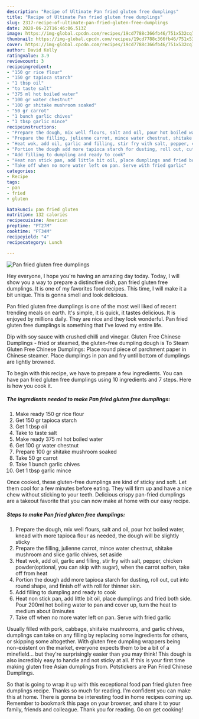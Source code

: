 ```yaml
---
description: "Recipe of Ultimate Pan fried gluten free dumplings"
title: "Recipe of Ultimate Pan fried gluten free dumplings"
slug: 2317-recipe-of-ultimate-pan-fried-gluten-free-dumplings
date: 2020-06-22T16:46:06.513Z
image: https://img-global.cpcdn.com/recipes/19cd7788c366fb46/751x532cq70/pan-fried-gluten-free-dumplings-recipe-main-photo.jpg
thumbnail: https://img-global.cpcdn.com/recipes/19cd7788c366fb46/751x532cq70/pan-fried-gluten-free-dumplings-recipe-main-photo.jpg
cover: https://img-global.cpcdn.com/recipes/19cd7788c366fb46/751x532cq70/pan-fried-gluten-free-dumplings-recipe-main-photo.jpg
author: David Kelly
ratingvalue: 3.9
reviewcount: 3
recipeingredient:
- "150 gr rice flour"
- "150 gr tapioca starch"
- "1 tbsp oil"
- "to taste salt"
- "375 ml hot boiled water"
- "100 gr water chestnut"
- "100 gr shitake mushroom soaked"
- "50 gr carrot"
- "1 bunch garlic chives"
- "1 tbsp garlic mince"
recipeinstructions:
- "Prepare the dough, mix well flours, salt and oil, pour hot boiled water, knead with more tapioca flour as needed, the dough will be slightly sticky"
- "Prepare the filling, julienne carrot, mince water chestnut, shitake mushroom and slice garlic chives, set aside"
- "Heat wok, add oil, garlic and filling, stir fry with salt, pepper, chicken powder(optional, you can skip with sugar), when the carrot soften, take off from heat"
- "Portion the dough add more tapioca starch for dusting, roll out, cut into round shape, and finish off with roll for thinner skin."
- "Add filling to dumpling and ready to cook"
- "Heat non stick pan, add little bit oil, place dumplings and fried both side. Pour 200ml hot boiling water to pan and cover up, turn the heat to medium about 8minutes"
- "Take off when no more water left on pan. Serve with fried garlic"
categories:
- Recipe
tags:
- pan
- fried
- gluten

katakunci: pan fried gluten 
nutrition: 132 calories
recipecuisine: American
preptime: "PT27M"
cooktime: "PT34M"
recipeyield: "4"
recipecategory: Lunch

---
```



![Pan fried gluten free dumplings](https://img-global.cpcdn.com/recipes/19cd7788c366fb46/751x532cq70/pan-fried-gluten-free-dumplings-recipe-main-photo.jpg)

Hey everyone, I hope you're having an amazing day today. Today, I will show you a way to prepare a distinctive dish, pan fried gluten free dumplings. It is one of my favorites food recipes. This time, I will make it a bit unique. This is gonna smell and look delicious.

Pan fried gluten free dumplings is one of the most well liked of recent trending meals on earth. It's simple, it is quick, it tastes delicious. It is enjoyed by millions daily. They are nice and they look wonderful. Pan fried gluten free dumplings is something that I've loved my entire life.

Dip with soy sauce with crushed chilli and vinegar. Gluten Free Chinese Dumplings - fried or steamed, the gluten-free dumpling dough is To Steam Gluten Free Chinese Dumplings: Place round piece of parchment paper in Chinese steamer. Place dumplings in pan and fry until bottom of dumplings are lightly browned.


To begin with this recipe, we have to prepare a few ingredients. You can have pan fried gluten free dumplings using 10 ingredients and 7 steps. Here is how you cook it.

<!--inarticleads1-->

##### The ingredients needed to make Pan fried gluten free dumplings:

1. Make ready 150 gr rice flour
1. Get 150 gr tapioca starch
1. Get 1 tbsp oil
1. Take to taste salt
1. Make ready 375 ml hot boiled water
1. Get 100 gr water chestnut
1. Prepare 100 gr shitake mushroom soaked
1. Take 50 gr carrot
1. Take 1 bunch garlic chives
1. Get 1 tbsp garlic mince


Once cooked, these gluten-free dumplings are kind of sticky and soft. Let them cool for a few minutes before eating. They will firm up and have a nice chew without sticking to your teeth. Delicious crispy pan-fried dumplings are a takeout favorite that you can now make at home with our easy recipe. 

<!--inarticleads2-->

##### Steps to make Pan fried gluten free dumplings:

1. Prepare the dough, mix well flours, salt and oil, pour hot boiled water, knead with more tapioca flour as needed, the dough will be slightly sticky
1. Prepare the filling, julienne carrot, mince water chestnut, shitake mushroom and slice garlic chives, set aside
1. Heat wok, add oil, garlic and filling, stir fry with salt, pepper, chicken powder(optional, you can skip with sugar), when the carrot soften, take off from heat
1. Portion the dough add more tapioca starch for dusting, roll out, cut into round shape, and finish off with roll for thinner skin.
1. Add filling to dumpling and ready to cook
1. Heat non stick pan, add little bit oil, place dumplings and fried both side. Pour 200ml hot boiling water to pan and cover up, turn the heat to medium about 8minutes
1. Take off when no more water left on pan. Serve with fried garlic


Usually filled with pork, cabbage, shiitake mushrooms, and garlic chives, dumplings can take on any filling by replacing some ingredients for others, or skipping some altogether. With gluten free dumpling wrappers being non-existent on the market, everyone expects them to be a bit of a minefield… but they&#39;re surprisingly easier than you may think! This dough is also incredibly easy to handle and not sticky at all. If this is your first time making gluten free Asian dumplings from. Potstickers are Pan Fried Chinese Dumplings. 

So that is going to wrap it up with this exceptional food pan fried gluten free dumplings recipe. Thanks so much for reading. I'm confident you can make this at home. There is gonna be interesting food in home recipes coming up. Remember to bookmark this page on your browser, and share it to your family, friends and colleague. Thank you for reading. Go on get cooking!
